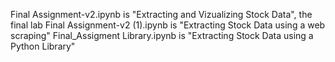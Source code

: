 Final Assignment-v2.ipynb is "Extracting and Vizualizing Stock Data", the final lab
Final Assignment-v2 (1).ipynb is "Extracting Stock Data using a web scraping"
Final_Assigment Library.ipynb is "Extracting Stock Data using a Python Library"
